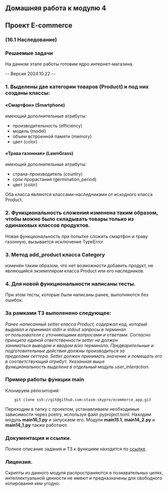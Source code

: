 ## Домашняя работа к модулю 4

## Проект E-commerce

### (16.1 Наследование)

### Решаемые задачи

На данном этапе работы готовим ядро интернет-магазина.

-- Версия 2024.10.22 --

### 1. Выделены две категории товаров (Product) и под них созданы классы:

#### «Смартфон» (Smartphone)

имеющий дополнительные атрибуты:

* производительность (efficiency)
* модель (model)
* объем встроенной памяти (memory)
* цвет (color)

#### «Трава газонная» (LawnGrass)

имеющий дополнительные атрибуты:

* страна-производитель (country)
* срок прорастания (germination_period)
* цвет (color)

Оба класса являются классами-наследниками от исходного класса Product.

### 2. Функциональность сложения изменена таким образом, чтобы можно было складывать товары только из одинаковых классов продуктов.

Новая функциональность при попытке сложить смартфон и траву газонную, вызывается исключение TypeError.

### 3. Метод add_product класса Category

изменён таким образом, что нет возможности добавить продукт, не являющийся экземпляром класса Product или его
наследников.

### 4. Для новой функциональности написаны тесты.

При этом тесты, которые были написаны ранее, выполняются без ошибок.

### За рамками ТЗ выполенено следующее:

_Ранее написанный setter класса Product, содержал код, который выдавал и принимал stdin и stdout запросы в терминал \
от пользователя с уточняющими вопросами и ответами. Согласно принципа единой ответственности setter не должен \
заниматься выводом и вводом в/из терминала. Предварительные и подготовительные действия должны производиться за \
пределами сеттера. Setter должен принимать значение и помещать его в соответствующий атрибут. Указанная выше \
функциональность выделена в отдельный модуль user_interaction._

### Пример работы функции main

Клонируем репозиторий:

        git clone ssh://git@github.com:stasm-skypro/ecommerce_app.git

Переходим в папку с проектом, устанавливаем необходимые зависимости через poetry, используя файл pyproject.toml.
Находим модуль **main16_1.py** и запускаем его.
Модули **main15.1**, **main14_2.py** и **main14_1.py** также работают.

### Документация и ссылки.

Полное описание задания и ТЗ к функциям находятся
по [ссылке](https://my.sky.pro/student-cabinet/stream-lesson/135693/homework-requirements).

### Лицензия.

Скрипты из данного модуля распространяются в познавательных целях, интеллектуальной ценности не имеют и предназначены
для свободного копирования кем угодно.
